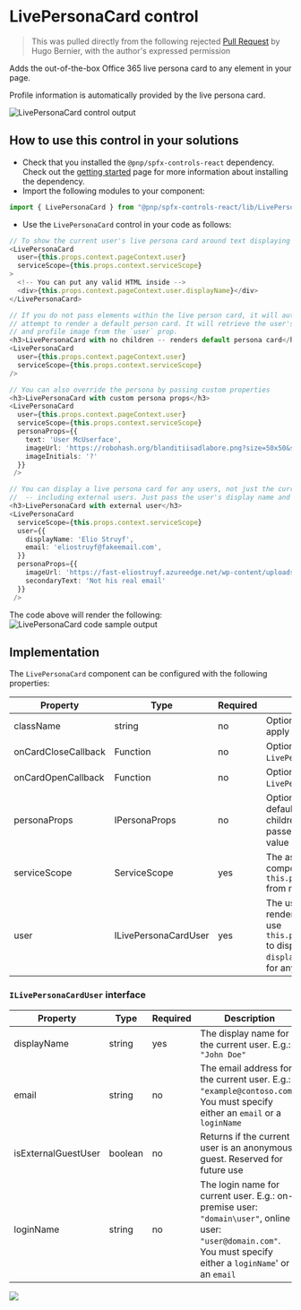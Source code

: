 # LivePersonaCard control

> This was pulled directly from the following rejected [Pull Request](https://github.com/pnp/sp-dev-fx-controls-react/pull/353/commits/16595698c49efd1e236cf5159a6c8ddc275e49de?file-filters%5B%5D=.ts&file-filters%5B%5D=.tsx#diff-7b59c134b6c83b922ade946400924f9e42d8d609c2328073917078ccee236905R4) by Hugo Bernier, with the author's expressed permission 

Adds the out-of-the-box Office 365 live persona card to any element in your page.

Profile information is automatically provided by the live persona card.

![LivePersonaCard control output](../assets/LivePersonaCard.gif)

## How to use this control in your solutions

- Check that you installed the `@pnp/spfx-controls-react` dependency. Check out the [getting started](../#getting-started) page for more information about installing the dependency.
- Import the following modules to your component:

```TypeScript
import { LivePersonaCard } from "@pnp/spfx-controls-react/lib/LivePersonaCard";
```

- Use the `LivePersonaCard` control in your code as follows:

```Typescript
// To show the current user's live persona card around text displaying their name
<LivePersonaCard
  user={this.props.context.pageContext.user}
  serviceScope={this.props.context.serviceScope}
>
  <!-- You can put any valid HTML inside -->
  <div>{this.props.context.pageContext.user.displayName}</div>
</LivePersonaCard>

// If you do not pass elements within the live person card, it will automatically
// attempt to render a default person card. It will retrieve the user's name, email
// and profile image from the `user` prop.
<h3>LivePersonaCard with no children -- renders default persona card</h3>
<LivePersonaCard
  user={this.props.context.pageContext.user}
  serviceScope={this.props.context.serviceScope}
/>

// You can also override the persona by passing custom properties
<h3>LivePersonaCard with custom persona props</h3>
<LivePersonaCard
  user={this.props.context.pageContext.user}
  serviceScope={this.props.context.serviceScope}
  personaProps={{
    text: 'User McUserface',
    imageUrl: 'https://robohash.org/blanditiisadlabore.png?size=50x50&set=set1',
    imageInitials: '?'
  }}
 />

// You can display a live persona card for any users, not just the current user
//  -- including external users. Just pass the user's display name and email
<h3>LivePersonaCard with external user</h3>
<LivePersonaCard
  serviceScope={this.props.context.serviceScope}
  user={{
    displayName: 'Elio Struyf',
    email: 'eliostruyf@fakeemail.com',
  }}
  personaProps={{
    imageUrl: 'https://fast-eliostruyf.azureedge.net/wp-content/uploads/2019/07/eliostruyf-jyvaskyla-250x250.jpg',
    secondaryText: 'Not his real email'
  }}
 />

```

The code above will render the following:
![LivePersonaCard code sample output](../assets/LivePersonaCardSample.png)

## Implementation

The `LivePersonaCard` component can be configured with the following properties:

| Property | Type | Required | Description |
| ---- | ---- | ---- | ---- |
| className | string | no | Optional additional CSS class(es) to apply to the LivePersonaCard. |
| onCardCloseCallback | Function | no | Optional callback for when `LivePersonaCard` is closed |
| onCardOpenCallback | Function | no | Optional callback for when `LivePersonaCard` is opened |
| personaProps | IPersonaProps | no | Optional properties to render the default persona card when no children are passed. If children are passed to the LivePersonaCard, this value will be ignored. |
| serviceScope | ServiceScope | yes | The associated `ServiceScope` for this component. Simply use `this.props.context.serviceScope` from most components. |
| user | ILivePersonaCardUser | yes | The user for whom you wish to render the live persona card. You can use `this.props.context.pageContext.user` to display the current user, or pass `displayName` and `email` or `loginName` for any other user |

### `ILivePersonaCardUser` interface

| Property | Type | Required | Description |
| ---- | ---- | ---- | ---- |
| displayName | string | yes | The display name for the current user. E.g.: `"John Doe"` |
| email | string | no | The email address for the current user. E.g.: `"example@contoso.com"`. You must specify either an `email` or a `loginName` |
| isExternalGuestUser | boolean | no | Returns if the current user is an anonymous guest. Reserved for future use |
| loginName | string | no | The login name for current user. E.g.: on-premise user: `"domain\user"`, online user: `"user@domain.com"`. You must specify either a `loginName`' or an `email`|

![](https://pnptelemetry.azurewebsites.net/sp-dev-fx-controls-react/wiki/controls/LivePersonaCard)
